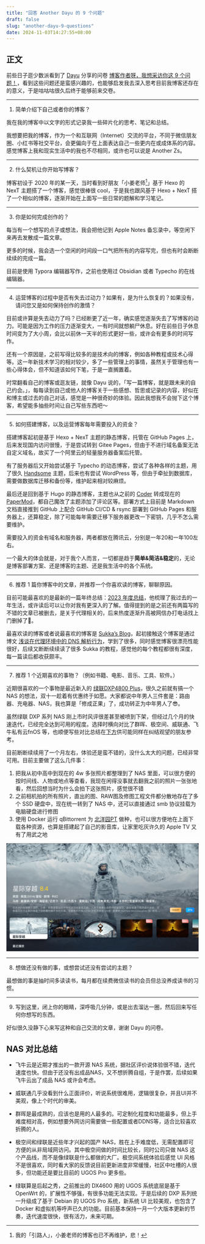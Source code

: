 ```yaml
---
title: "回答 Another Dayu 的 9 个问题"
draft: false
slug: "another-dayu-9-questions"
date: 2024-11-03T14:27:55+08:00
---
```


## 正文

前些日子逛少数派看到了 [Dayu](https://anotherdayu.com/) 分享的问卷 [博客作者呀，我想采访你这 9 个问题！](https://anotherdayu.com/2024/5962/)，看到这些问题还是蛮感兴趣的，也能够启发我去深入思考目前我博客还存在的意义，于是咕咕咕很久后终于能够前来交卷。

---



1. 简单介绍下自己或者你的博客？

我在我的博客中以文字的形式记录我一些碎片化的思考、笔记和总结。

我想要把我的博客，作为一个和互联网（Internet）交流的平台，不同于微信朋友圈、小红书等社交平台，会更偏向于在上面表达自己一些更内在或成体系的内容。感觉博客上我和现实生活中的我也不尽相同，或许也可以说是 Another Zs。

---



2. 什么契机让你开始写博客？

博客初设于 2020 年的某一天，当时看到好朋友「小姜老师[^1]」基于 Hexo 的 NexT 主题搭了一个博客，感觉很棒很 cool，于是我也跟风基于 Hexo + NexT 搭了一个相似的博客，逐渐开始在上面写一些日常的题解和学习笔记。

---



3. 你是如何完成创作的？

每当有一个想写的点子或想法，我会把他记到 Apple Notes 备忘录中，等空闲下来再去发散成一篇文章。

更多的时候，我会选一个空闲的时间段一口气把所有的内容写完，但也有时会断断续续的完成一篇。

目前是使用 Typora 编辑器写作，之前也使用过 Obsidian 或者 Typecho 的在线编辑器。

---



4. 运营博客的过程中是否有失去过动力？如果有，是为什么恢复的？如果没有，请问您又是如何保持创作的激情？

目前或许算是失去动力了吗？已经断更了近一年，确实感觉逐渐失去了写博客的动力。可能是因为工作的压力逐渐变大，一有时间就想躺尸休息。好在前些日子休息时间变为了大小周，会比以前休一天半的形式更好一些，或许会有更多的时间写作。

还有一个原因是，之前写得比较多的是技术向的博客，例如各种教程或技术心得等。这一年新技术学习的相对较少，多了一些管理上的事情，虽然关于管理也有一些心得体会，但不知道该如何下笔，于是一直搁置着。

时常翻看自己的博客或逛友链，就像 Dayu 说的，「写一篇博客，就是跟未来的自己约会。」，每每读到自己或他人的博客关于一些感想、哲思或记录的内容，好似在和博主或过去的自己对话，感觉是一种很奇妙的体验。因此我想我不会抛下这个博客，希望能多抽些时间让自己写些东西吧～

---



5. 如何搭建博客，以及运营博客每年需要投入的资金？

搭建博客起初是基于 Hexo + NexT 主题的静态博客，托管在 GitHub Pages 上，后来发现国内访问很慢，于是尝试转到 Gitee Pages，但由于不进行域名备案无法自定义域名，故买了一个阿里云的轻量服务器备案后托管。

有了服务器后又开始尝试基于 Typecho 的动态博客，尝试了各种各样的主题，用了很久 [Handsome](https://www.ihewro.com/archives/489/) 主题，后来也有尝试 WordPress 等，但由于牵扯到数据库，需要做数据库迁移和备份等，维护起来相对较麻烦。

最后还是回到基于 Hugo 的静态博客，主题也从之前的 [Coder](https://github.com/luizdepra/hugo-coder) 转成现在的 [PaperMod](https://github.com/adityatelange/hugo-PaperMod/)，都自己魔改了主题添加了评论区等。部署方式上目前是 Markdown 文档直接推到 GitHub 上配合 GitHub CI/CD & rsync 部署到 GitHub Pages 和服务器上，还算稳定，除了可能每年需要迁移下服务器更改一下密钥，几乎不怎么需要维护。

需要投入的资金有域名和服务器，两者都放在腾讯云，分别是一年20和一年100左右。

一个最大的体会就是，对于我个人而言，一切都是趋于**简单&简洁&稳定**的，无论是博客部署方案、还是博客的主题、还是我生活中的各个系统。

---



6. 推荐 1 篇你博客中的文章，并推荐一个你喜欢读的博客，聊聊原因。

目前可能最喜欢的是最新的一篇年终总结：[2023 年度总结](https://blog.zzsqwq.cn/posts/summary-2023/)，他梳理了我过去的一年生活，或许读后可以让你对我有更深入的了解。值得提到的是之前还有两篇写的不错的文章已被删去，是关于代理相关的，后来热度逐渐升高被网信办打电话找上门删掉了🫨。

最喜欢读的博客或者说最喜欢的博客是 [Sukka’s Blog](https://blog.skk.moe/)，起初接触这个博客是通过博文 [浅谈在代理环境中的 DNS 解析行为](https://blog.skk.moe/post/what-happend-to-dns-in-proxy/)，学到了很多，同时感觉博客很漂亮性能很好，后续又断断续续读了很多 Sukka 的教程，感觉他的每个教程都很有深度，每一篇读后都收获颇丰。

---



7. 推荐 1 个近期喜欢的事物？（例如书籍、电影、音乐、工具、软件。）

近期很喜欢的一个事物是最近新入的 [绿联DXP4800 Plus](https://www.ugnas.com/products-detail/id-39.html)，很久之前就有搞一个 NAS 的想法，双十一趁着有优惠终于如愿。大家都说中年男人三件套是：路由器、充电器、NAS，我也算是「修成正果」了，成功转正为中年男人了😎。

虽然绿联 DXP 系列 NAS 刚上市时风评很差甚至被喷到下架，但经过几个月的快速迭代，已经完全达到可用的程度。选择时横向对比了群晖、极空间、威联通、飞牛私有云fnOS 等，也顺便写些对比总结在[下方](#nas-对比总结)供可能同样在纠结观望的朋友参考。

目前断断续续用了一个月左右，体验还是蛮不错的，没什么太大的问题，已经非常可用。目前主要做了这么几件事：

1. 把我从初中高中到现在的 4w 多张照片都整理到了 NAS 里面，可以很方便的按时间线、人物或地点等查看，我现在闲得没事就去翻我之前的照片一张张地看，然后回想当时为什么会拍下这张照片，感觉很不错
2. 之前相机拍的所有照片，直出的图、RAW图及修图工程文件都分散地存在了多个 SSD 硬盘中，现在统一转到了 NAS 中，还可以直接通过 smb 协议挂载为电脑硬盘进行修图
3. 使用 Docker 运行 qBittorrent 为 [北洋园PT](https://tjupt.org/) 做种，也可以很方便地在上面下载各种资源，也算是搭建起了自己的影音库，让家里吃灰许久的 Apple TV 又有了用武之地

![CleanShot 2024-11-09 at 01.36.13@2x](/images/another-dayu-9-questions/ugreen-nas-apple-tv.webp)

---



8. 想做还没有做的事，或想尝试还没有尝试的主题？

最想做的事是抽时间多读读书，每月都在续费微信读书的会员但总没养成读书的习惯。

---



9. 写到这里，闭上你的眼睛，深呼吸几分钟，或是出去溜达一圈，然后回来写任何你想写的东西。

好似很久没静下心来写这种和自己交流的文章，谢谢 Dayu 的问卷。



##  NAS 对比总结



- 飞牛云是近期才推出的一款开源 NAS 系统，据社区评价说体验很不错，迭代速度也快。但由于还没有出成品NAS，又不想折腾自组，于是作罢，后续如果飞牛云出了成品 NAS 或许会考虑。

- 威联通几乎没看到什么正面评价，听说系统很难用，逻辑很复杂，并且UI并不美观，像上个时代的审美。

- 群晖是最成熟的，应该也是用的人最多的。可定制化程度和功能最多，但上手难度相对高，例如想要外网访问需要做一些配置或者DDNS等，适合比较喜欢折腾的人。

- 极空间和绿联是近些年才兴起的国产 NAS，胜在上手难度低，无需配置即可方便的从非局域网访问。其中极空间做的时间比较长，同时公司只做 NAS 这个产品线，而不是像绿联是什么都做的大厂。极空间系统体验后感觉 UI 风格不是很喜欢，同时看大家的反馈说目前更新进度非常缓慢，社区中吐槽的人很多，但功能还是要比目前的 UGOS Pro 更多些。

- 绿联算是后起之秀，之前推出的 DX4600 用的 UGOS 系统底层是基于 OpenWrt 的，扩展性不够强，有很多功能无法实现。于是后续的 DXP 系列统一升级成了基于 Debian 的 UGOS Pro 系统，新系统 UI 比较美观，也包含了 Docker 和虚拟机等呼声已久的功能。目前基本保持一月一个大版本更新的节奏，迭代速度很快，很有活力，未来可期。



[^1]: 我的「引路人」，小姜老师的博客也已不再维护，悲！
